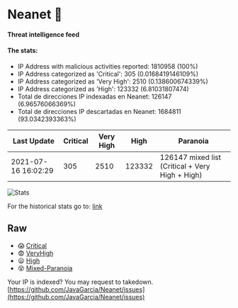 # Neanet :hocho:
#### Threat intelligence feed
#### The stats:

- IP Address with malicious activities reported: 1810958 (100%)
- IP Address categorized as 'Critical':  305 (0.0168419146109%)
- IP Address categorized as 'Very High':  2510 (0.138600674339%)
- IP Address categorized as 'High':  123332 (6.81031807474)
- Total de direcciones IP indexadas en Neanet:  126147 (6.96576066369%)
- Total de direcciones IP descartadas en Neanet:  1684811 (93.0342393363%)

| Last Update | Critical | Very High | High | Paranoia |
| --- | --- | --- | --- | --- |
| 2021-07-16 16:02:29 | 305 | 2510 | 123332 | 126147 mixed list (Critical + Very High + High)|

![Stats](https://docs.google.com/spreadsheets/d/e/2PACX-1vSnaNMIXVabIpDJjufMlzH7poXnshF3mgd8Is1g9ytUEzVsP5my4Trn8f-xkoLLQ38xpL3HtmUexLo6/pubchart?oid=501124687&format=image)

For the historical stats go to: [link](/stats.csv)
## Raw
- :scream: [Critical](https://raw.githubusercontent.com/JavaGarcia/Neanet/master/blacklists/neanet_critical.txt)
- :fearful: [VeryHigh](https://raw.githubusercontent.com/JavaGarcia/Neanet/master/blacklists/neanet_veryHigh.txtt)
- :frowning: [High](https://raw.githubusercontent.com/JavaGarcia/Neanet/master/blacklists/neanet_high.txt)
- :dizzy_face: [Mixed-Paranoia](https://raw.githubusercontent.com/JavaGarcia/Neanet/master/blacklists/neanet_all.txt)


Your IP is indexed? You may request to takedown. [https://github.com/JavaGarcia/Neanet/issues](https://github.com/JavaGarcia/Neanet/issues)

























































































































































































































































































































































































































































































































































































































































































































































































































































































































































































































































































































































































































































































































































































































































































































































































































































































































































































































































































































































































































































































































































































































































































































































































































































































































































































































































































































































































































































































































































































































































































































































































































































































































































































































































































































































































































































































































































































































































































































































































































































































































































































































































































































































































































































































































































































































































































































































































































































































































































































































































































































































































































































































































































































































































































































































































































































































































































































































































































































































































































































































































































































































































































































































































































































































































































































































































































































































































































































































































































































































































































































































































































































































































































































































































































































































































































































































































































































































